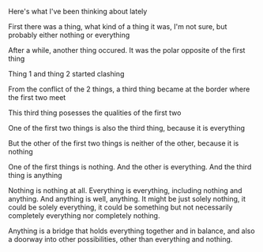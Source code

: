 Here's what I've been thinking about lately

First there was a thing, what kind of a thing it was, I'm not sure, but probably either nothing or everything

After a while, another thing occured. It was the polar opposite of the first thing

Thing 1 and thing 2 started clashing

From the conflict of the 2 things, a third thing became at the border where the first two meet

This third thing posesses the qualities of the first two

One of the first two things is also the third thing, because it is everything

But the other of the first two things is neither of the other, because it is nothing

One of the first things is nothing. And the other is everything. And the third thing is anything

Nothing is nothing at all. Everything is everything, including nothing and anything. And anything is well, anything. It might be just solely nothing, it could be solely everything, it could be something but not necessarily completely everything nor completely nothing.

Anything is a bridge that holds everything  together and in balance, and also a doorway into other possibilities, other than everything and nothing.